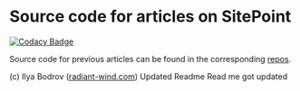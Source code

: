 # Source code for articles on SitePoint

[![Codacy Badge](https://api.codacy.com/project/badge/Grade/597f28ef0532486d8db73a6be5f9c4b5)](https://app.codacy.com/app/freshdesk.1/Sitepoint-source?utm_source=github.com&utm_medium=referral&utm_content=vinoth241/Sitepoint-source&utm_campaign=Badge_Grade_Settings)



Source code for previous articles can be found in the corresponding [repos](https://github.com/bodrovis?tab=repositories).

(c) Ilya Bodrov ([radiant-wind.com](http://radiant-wind.com))
Updated Readme
Read me got updated



